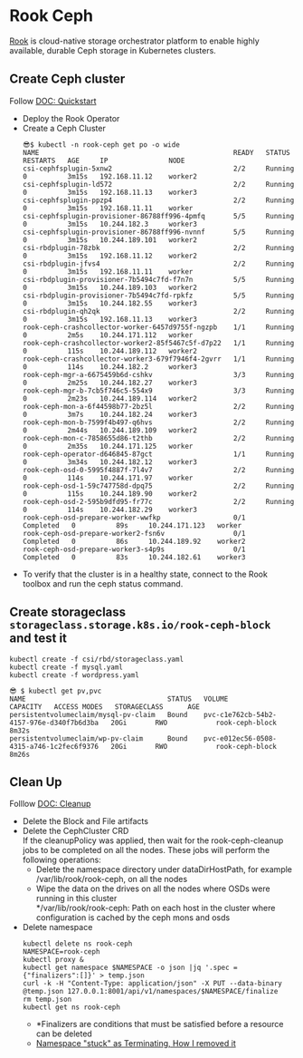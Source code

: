 # Rook Ceph

[Rook](https://rook.io/docs/rook/latest/Getting-Started/intro/) is  cloud-native storage orchestrator platform to enable highly available, durable Ceph storage in Kubernetes clusters.

## Create Ceph cluster

Follow [DOC: Quickstart](https://rook.io/docs/rook/v1.12/Getting-Started/quickstart/)

* Deploy the Rook Operator
* Create a Ceph Cluster
    ```
    😎$ kubectl -n rook-ceph get po -o wide
    NAME                                                READY   STATUS      RESTARTS   AGE     IP               NODE   
    csi-cephfsplugin-5xnw2                              2/2     Running     0          3m15s   192.168.11.12    worker2
    csi-cephfsplugin-ld572                              2/2     Running     0          3m15s   192.168.11.13    worker3
    csi-cephfsplugin-ppzp4                              2/2     Running     0          3m15s   192.168.11.11    worker 
    csi-cephfsplugin-provisioner-86788ff996-4pmfq       5/5     Running     0          3m15s   10.244.182.3     worker3
    csi-cephfsplugin-provisioner-86788ff996-nvnnf       5/5     Running     0          3m15s   10.244.189.101   worker2
    csi-rbdplugin-78zbk                                 2/2     Running     0          3m15s   192.168.11.12    worker2
    csi-rbdplugin-jfvs4                                 2/2     Running     0          3m15s   192.168.11.11    worker 
    csi-rbdplugin-provisioner-7b5494c7fd-f7n7n          5/5     Running     0          3m15s   10.244.189.103   worker2
    csi-rbdplugin-provisioner-7b5494c7fd-rpkfz          5/5     Running     0          3m15s   10.244.182.55    worker3
    csi-rbdplugin-qh2qk                                 2/2     Running     0          3m15s   192.168.11.13    worker3
    rook-ceph-crashcollector-worker-6457d9755f-ngzpb    1/1     Running     0          2m5s    10.244.171.112   worker 
    rook-ceph-crashcollector-worker2-85f5467c5f-d7p22   1/1     Running     0          115s    10.244.189.112   worker2
    rook-ceph-crashcollector-worker3-679f7946f4-2gvrr   1/1     Running     0          114s    10.244.182.2     worker3
    rook-ceph-mgr-a-6675459b6d-cshkv                    3/3     Running     0          2m25s   10.244.182.27    worker3
    rook-ceph-mgr-b-7cb5f746c5-554x9                    3/3     Running     0          2m23s   10.244.189.114   worker2
    rook-ceph-mon-a-6f44598b77-2bz5l                    2/2     Running     0          3m7s    10.244.182.24    worker3
    rook-ceph-mon-b-7599f4b497-q6hvs                    2/2     Running     0          2m44s   10.244.189.109   worker2
    rook-ceph-mon-c-7858655d86-t2thb                    2/2     Running     0          2m35s   10.244.171.125   worker 
    rook-ceph-operator-d646845-87gct                    1/1     Running     0          3m34s   10.244.182.12    worker3
    rook-ceph-osd-0-5995f4887f-7l4v7                    2/2     Running     0          114s    10.244.171.97    worker 
    rook-ceph-osd-1-59c747758d-dpq75                    2/2     Running     0          115s    10.244.189.90    worker2
    rook-ceph-osd-2-595b9dfd95-fr77c                    2/2     Running     0          114s    10.244.182.29    worker3
    rook-ceph-osd-prepare-worker-wwfkp                  0/1     Completed   0          89s     10.244.171.123   worker 
    rook-ceph-osd-prepare-worker2-fsn6v                 0/1     Completed   0          86s     10.244.189.92    worker2
    rook-ceph-osd-prepare-worker3-s4p9s                 0/1     Completed   0          83s     10.244.182.61    worker3
    ```
* To verify that the cluster is in a healthy state, connect to the Rook toolbox and run the ceph status command.

## Create storageclass `storageclass.storage.k8s.io/rook-ceph-block` and test it

```
kubectl create -f csi/rbd/storageclass.yaml 
kubectl create -f mysql.yaml
kubectl create -f wordpress.yaml
```

```
😎 $ kubectl get pv,pvc
NAME                                   STATUS   VOLUME                                     CAPACITY   ACCESS MODES   STORAGECLASS      AGE
persistentvolumeclaim/mysql-pv-claim   Bound    pvc-c1e762cb-54b2-4157-976e-d340f7b6d3ba   20Gi       RWO            rook-ceph-block   8m32s
persistentvolumeclaim/wp-pv-claim      Bound    pvc-e012ec56-0508-4315-a746-1c2fec6f9376   20Gi       RWO            rook-ceph-block   8m26s
```

## Clean Up 

Folllow [DOC: Cleanup](https://rook.io/docs/rook/latest/Storage-Configuration/ceph-teardown/)

* Delete the Block and File artifacts
* Delete the CephCluster CRD  
    If the cleanupPolicy was applied, then wait for the rook-ceph-cleanup jobs to be completed on all the nodes. These jobs will perform the following operations:
    * Delete the namespace directory under dataDirHostPath, for example /var/lib/rook/rook-ceph, on all the nodes
    * Wipe the data on the drives on all the nodes where OSDs were running in this cluster  
    */var/lib/rook/rook-ceph: Path on each host in the cluster where configuration is cached by the ceph mons and osds
* Delete namespace
    ```
    kubectl delete ns rook-ceph
    NAMESPACE=rook-ceph
    kubectl proxy &
    kubectl get namespace $NAMESPACE -o json |jq '.spec = {"finalizers":[]}' > temp.json
    curl -k -H "Content-Type: application/json" -X PUT --data-binary @temp.json 127.0.0.1:8001/api/v1/namespaces/$NAMESPACE/finalize
    rm temp.json
    kubectl get ns rook-ceph 
    ```
    * *Finalizers are conditions that must be satisfied before a resource can be deleted
    * [Namespace "stuck" as Terminating, How I removed it](https://stackoverflow.com/questions/52369247/namespace-stuck-as-terminating-how-i-removed-it)